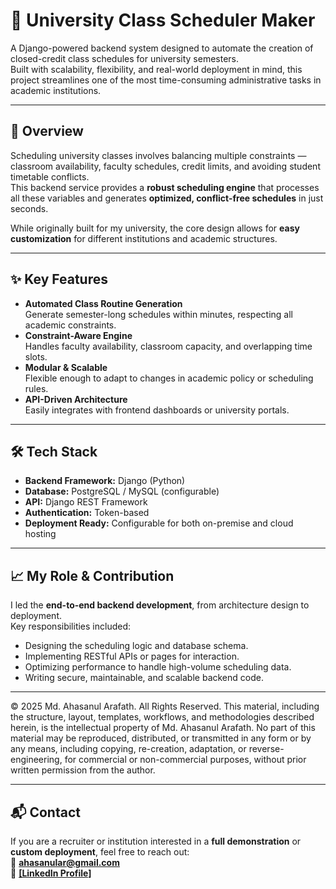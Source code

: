 # 📅 University Class Scheduler Maker

A Django-powered backend system designed to automate the creation of closed-credit class schedules for university semesters.  
Built with scalability, flexibility, and real-world deployment in mind, this project streamlines one of the most time-consuming administrative tasks in academic institutions.

---

## 🚀 Overview
Scheduling university classes involves balancing multiple constraints — classroom availability, faculty schedules, credit limits, and avoiding student timetable conflicts.  
This backend service provides a **robust scheduling engine** that processes all these variables and generates **optimized, conflict-free schedules** in just seconds.

While originally built for my university, the core design allows for **easy customization** for different institutions and academic structures.

---

## ✨ Key Features
- **Automated Class Routine Generation**  
  Generate semester-long schedules within minutes, respecting all academic constraints.
- **Constraint-Aware Engine**  
  Handles faculty availability, classroom capacity, and overlapping time slots.
- **Modular & Scalable**  
  Flexible enough to adapt to changes in academic policy or scheduling rules.
- **API-Driven Architecture**  
  Easily integrates with frontend dashboards or university portals.

---

## 🛠️ Tech Stack
- **Backend Framework:** Django (Python)
- **Database:** PostgreSQL / MySQL (configurable)
- **API:** Django REST Framework
- **Authentication:** Token-based
- **Deployment Ready:** Configurable for both on-premise and cloud hosting

---

## 📈 My Role & Contribution
I led the **end-to-end backend development**, from architecture design to deployment.  
Key responsibilities included:
- Designing the scheduling logic and database schema.
- Implementing RESTful APIs or pages for interaction.
- Optimizing performance to handle high-volume scheduling data.
- Writing secure, maintainable, and scalable backend code.

---

© 2025 Md. Ahasanul Arafath. All Rights Reserved.
This material, including the structure, layout, templates, workflows, and methodologies described herein, is the intellectual property of Md. Ahasanul Arafath.
No part of this material may be reproduced, distributed, or transmitted in any form or by any means, including copying, re-creation, adaptation, or reverse-engineering, for commercial or non-commercial purposes, without prior written permission from the author.

---

## 📬 Contact
If you are a recruiter or institution interested in a **full demonstration** or **custom deployment**, feel free to reach out:  
📧 **ahasanular@gmail.com**  
🔗 **[[LinkedIn Profile]](https://www.linkedin.com/in/md-ahasanul-arafath/)**  

